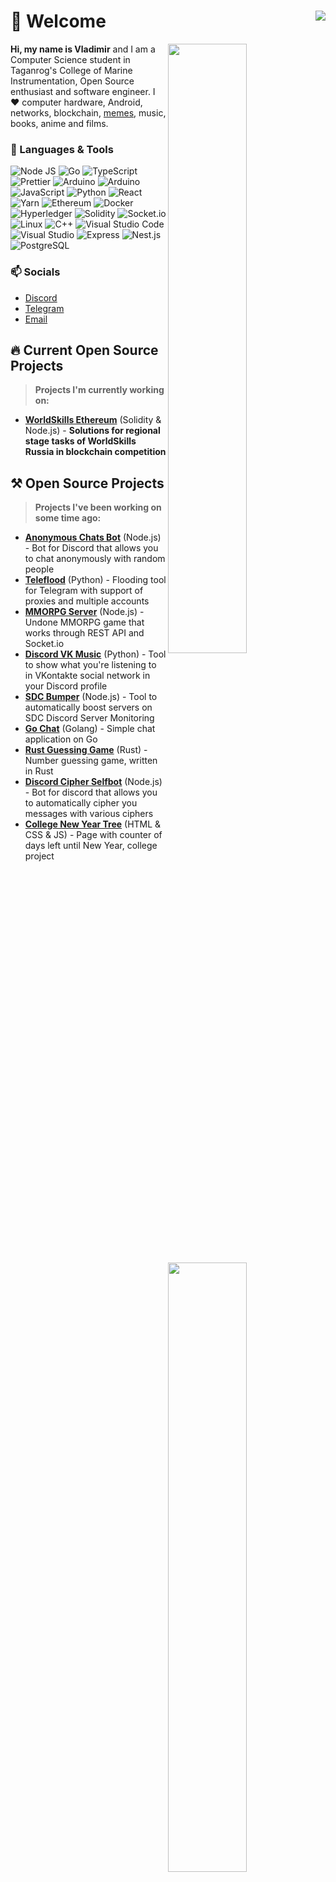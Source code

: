  <h1>👋 Welcome <img align="right" src="https://hits.seeyoufarm.com/api/count/incr/badge.svg?url=https%3A%2F%2Fgithub.com%2FD3rise%2FD3rise&count_bg=%2379C83D&title_bg=%23555555&icon=&icon_color=%23E7E7E7&title=%F0%9F%91%81+Visitors&edge_flat=false"/></h1>

 
  <img  width="50%" align="right" src="https://github-readme-stats.vercel.app/api?username=D3rise&hide_border=true&count_private=true&layout=compact&hide_title=true&show_icons=true&theme=dracula&icon_color=5194f0&bg_color=0d1117">
  <img width="50%" align="right" src="https://media.giphy.com/media/UV4rSwlTM7mnRa5l4o/giphy.gif">   
  <img width="50%" align="right" src="https://github-readme-stats.vercel.app/api/top-langs/?username=D3rise&hide=html&layout=compact&hide_border=true&hide_title=true&count_private=true&theme=dracula&icon_color=5194f0&bg_color=0d1117"/>

  **Hi, my name is Vladimir** and I am a Computer Science student in Taganrog's College of Marine Instrumentation, Open Source enthusiast and software engineer. I ❤ computer hardware, Android, networks, blockchain, [memes](https://www.youtube.com/watch?v=dQw4w9WgXcQ), music, books, anime and films.

  ### 🔧 Languages & Tools
  <img alt="Node JS" src="https://img.shields.io/badge/-Node.js-43853d?style=flat&logo=Node.js&logoColor=white" /> <img alt="Go" src="https://img.shields.io/badge/-Go-008184?style=flat&logo=go&logoColor=white" /> <img alt="TypeScript" src="https://img.shields.io/badge/-TypeScript-235a96?style=flat&logo=typescript&logoColor=white" /> <img alt="Prettier" src="https://img.shields.io/badge/-Prettier-1a2b34?style=flat&logo=prettier&logoColor=white" /> <img alt="Arduino" src="https://img.shields.io/badge/-Raspberry Pi-cc2455?style=flat&logo=raspberrypi&logoColor=white" /> <img alt="Arduino" src="https://img.shields.io/badge/-Arduino-008184?style=flat&logo=arduino&logoColor=white" /> <img alt="JavaScript" src="https://img.shields.io/badge/-JavaScript-edb200?style=flat&logo=javascript&logoColor=white" /> <img alt="Python" src="https://img.shields.io/badge/-Python-397ab2?style=flat&logo=Python&logoColor=white" /> <img alt="React" src="https://img.shields.io/badge/-React-282c34?style=flat&logo=react&logoColor=white" /> <img alt="Yarn" src="https://img.shields.io/badge/-Yarn-2188b6?style=flat&logo=yarn&logoColor=white" /> <img alt="Ethereum" src="https://img.shields.io/badge/-Ethereum-222222?style=flat&logo=Ethereum&logoColor=white" />  <img alt="Docker" src="https://img.shields.io/badge/-Docker-1390b6?style=flat&logo=Docker&logoColor=white" /> <img alt="Hyperledger" src="https://img.shields.io/badge/-Hyperledger-222222?style=flat&logo=Hyperledger&logoColor=white" /> <img alt="Solidity" src="https://img.shields.io/badge/-Solidity-002fa7?style=flat&logo=Solidity&logoColor=white" /> <img alt="Socket.io" src="https://img.shields.io/badge/-Socket.io-303846?style=flat&logo=socket.io&logoColor=white" /> <img alt="Linux" src="https://img.shields.io/badge/-Linux-ffd133?style=flat&logo=Linux&logoColor=black" /> <img alt="C++" src="https://img.shields.io/badge/-C++-4183c4?style=flat&logo=cplusplus&logoColor=white" /> <img alt="Visual Studio Code" src="https://img.shields.io/badge/-Visual Studio Code-0066b8?style=flat&logo=visualstudiocode&logoColor=white" /> <img alt="Visual Studio" src="https://img.shields.io/badge/-Visual Studio-cd97f9?style=flat&logo=visualstudio&logoColor=black" /> <img alt="Express" src="https://img.shields.io/badge/-Express-fdfdfd?style=flat&logo=express&logoColor=black" /> <img alt="Nest.js" src="https://img.shields.io/badge/-Nest.js-e0234e?style=flat&logo=nestjs&logoColor=white" /> <img alt="PostgreSQL" src="https://img.shields.io/badge/-PostgreSQL-336791?style=flat&logo=postgresql&logoColor=white" />

  ### 📫 Socials
  - [Discord](https://discord.com/channels/@me/253913831896645632)
  - [Telegram](https://t.me/D3rise)
  - [Email](mailto:derise2000@gmail.com)

  ## 🔥 Current Open Source Projects
  > **Projects I'm currently working on:**
  - **[WorldSkills Ethereum](https://github.com/D3rise/ws-ethereum)** (Solidity & Node.js) - **Solutions for regional stage tasks of WorldSkills Russia in blockchain competition**

  ## ⚒ Open Source Projects
  > **Projects I've been working on some time ago:**
  - **[Anonymous Chats Bot](https://github.com/D3rise/anonymous-chats-discord)** (Node.js) - Bot for Discord that allows you to chat anonymously with random people
  - **[Teleflood](https://github.com/D3rise/teleflood)** (Python) - Flooding tool for Telegram with support of proxies and multiple accounts
  - **[MMORPG Server](https://github.com/D3rise/mmorpg-server)** (Node.js) - Undone MMORPG game that works through REST API and Socket.io
  - **[Discord VK Music](https://github.com/D3rise/discord-vkmusic)** (Python) - Tool to show what you're listening to in VKontakte social network in your Discord profile
  - **[SDC Bumper](https://github.com/D3rise/sdc-bumper)** (Node.js) - Tool to automatically boost servers on SDC Discord Server Monitoring
  - **[Go Chat](https://github.com/D3rise/go-chat)** (Golang) - Simple chat application on Go
  - **[Rust Guessing Game](https://github.com/D3rise/rust-guessing-game)** (Rust) - Number guessing game, written in Rust
  - **[Discord Cipher Selfbot](https://github.com/D3rise/discord-cipher-selfbot)** (Node.js) - Bot for discord that allows you to automatically cipher you messages with various ciphers
  - **[College New Year Tree](https://github.com/D3rise/college-new-year-tree)** (HTML & CSS & JS) - Page with counter of days left until New Year, college project
